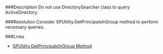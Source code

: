 ﻿<properties 
	pageTitle="RESP510212: DirectorySearcher is used" 
    pageName="resp510212"
    parentPageId="csharp"
/>

###Description
Do not use DirectorySearcher class to query ActiveDirectory.

###Resolution
Consider SPUtility.GetPrincipalsInGroup method to perform necessary queries.

###Links
- [SPUtility.GetPrincipalsInGroup Method](http://msdn.microsoft.com/en-us/library/microsoft.sharepoint.utilities.sputility.getprincipalsingroup(v=office.14).aspx)